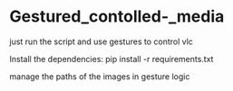 # Gestured_contolled-_media

just  run the script and use gestures to control vlc


Install the dependencies:
pip install -r requirements.txt

manage  the paths of the images in gesture logic

